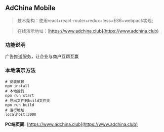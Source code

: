 ## AdChina Mobile

> 技术架构：使用react+react-router+redux+less+ES6+webpack实现;


> 在线演示地址：[https://www.adchina.club](https://www.adchina.club)

### 功能说明

广告推送服务，让企业与商户互帮互赢




### 本地演示方法

```text
# 安装依赖
npm install
# 本地运行
npm run start
# 导出文件到build文件夹
npm run build
# 运行地址
localhost:3000
```



**PC端页面:** 
[https://www.adchina.club](https://www.adchina.club)

